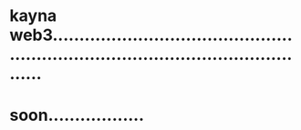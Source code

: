 # kayna web3........................................................................................................
# soon..................

